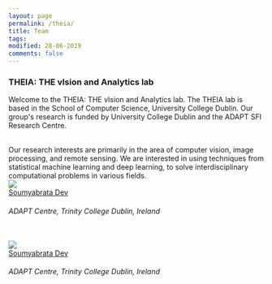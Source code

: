 ```yaml
---
layout: page
permalink: /theia/
title: Team
tags: 
modified: 28-06-2019
comments: false
---
```


### THEIA: THE vIsion and Analytics lab

Welcome to the THEIA: THE vIsion and Analytics lab. The THEIA lab is based in the School of Computer Science, University College Dublin. Our group's research is funded by University College Dublin and the ADAPT SFI Research Centre. 

<br />
Our research interests are primarily in the area of computer vision, image processing, and remote sensing. We are interested in using techniques from statistical machine learning and deep learning, to solve interdisciplinary computational problems in various fields. 


<div class="row">



  <div class="col-xs-2">
    <a href="https://soumyabrata.dev/">
      <img class="people-pic" src="{{ "/images/4-solar.png" | prepend:site.baseurl }}">
    </a>
    <div class="people-name">
      <a href="https://soumyabrata.dev/">Soumyabrata Dev</a>
      <h6>ADAPT Centre, Trinity College Dublin, Ireland</h6>
    </div>
  </div>
  
  <br />
  
  <div class="col-xs-2">
    <a href="https://soumyabrata.dev/">
      <img class="people-pic" src="{{ "/images/4-solar.png" | prepend:site.baseurl }}">
    </a>
    <div class="people-name">
      <a href="https://soumyabrata.dev/">Soumyabrata Dev</a>
      <h6>ADAPT Centre, Trinity College Dublin, Ireland</h6>
    </div>
  </div>
  
  
</div>